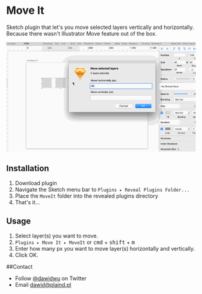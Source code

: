 # Move It
Sketch plugin that let's you move selected layers vertically and horizontally.
Because there wasn't Illustrator Move feature out of the box.

![Move it screen](./images/solution.gif)

## Installation
1. Download plugin
2. Navigate the Sketch menu bar to `Plugins ▸ Reveal Plugins Folder...`
3. Place the `MoveIt` folder into the revealed plugins directory
4. That's it...

## Usage
1. Select layer(s) you want to move.
2. `Plugins ▸ Move It ▸ MoveIt` or <kbd>cmd</kbd> + <kbd>shift</kbd> + <kbd>m</kbd>
3. Enter how many px you want to move layer(s) horizontally and vertically.
4. Click OK.

##Contact
* Follow [@dawidwu](http://twitter.com/dawidwu) on Twitter
* Email <dawid@plaind.pl>
